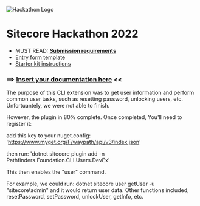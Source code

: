 ![Hackathon Logo](docs/images/hackathon.png?raw=true "Hackathon Logo")
# Sitecore Hackathon 2022

- MUST READ: **[Submission requirements](SUBMISSION_REQUIREMENTS.md)**
- [Entry form template](ENTRYFORM.md)
- [Starter kit instructions](STARTERKIT_INSTRUCTIONS.md)
  

### ⟹ [Insert your documentation here](ENTRYFORM.md) <<

The purpose of this CLI extension was to get user information and perform common user tasks, such as resetting password, unlocking users, etc.
Unfortuantely, we were not able to finish. 

However, the plugin in 80% complete.  Once completed,  You'll need to register it:

add this key to your nuget.config:
'https://www.myget.org/F/waypath/api/v3/index.json'

then run:
'dotnet sitecore plugin add -n Pathfinders.Foundation.CLI.Users.DevEx'


This then enables the "user" command.

For example, we could run:
dotnet sitecore user getUser -u "sitecore\\admin" and it would return user data.
Other functions included, resetPassword, setPassword, unlockUser, getInfo, etc.
